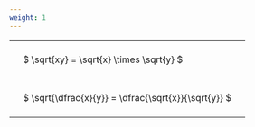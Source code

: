 ```yaml
---
weight: 1
---
```


<style type="text/css">
#T_34829 th.col_heading {
  text-align: left;
  font-size: 1em;
}
#T_34829 td {
  text-align: left;
  font-size: 1em;
  padding: 1.5em;
}
</style>
<table id="T_34829">
  <thead>
  </thead>
  <tbody>
    <tr>
      <td id="T_34829_row0_col0" class="data row0 col0" >$ \sqrt{xy} = \sqrt{x} \times \sqrt{y} $</td>
    </tr>
    <tr>
      <td id="T_34829_row1_col0" class="data row1 col0" >$ \sqrt{\dfrac{x}{y}} = \dfrac{\sqrt{x}}{\sqrt{y}} $</td>
    </tr>
  </tbody>
</table>
